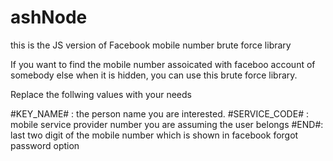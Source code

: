 # ashNode
this is the  JS version of Facebook mobile number brute force library

If you want to find the mobile number assoicated with faceboo account of somebody else when it is hidden, you can use this brute force library.

Replace the follwing values with your needs

#KEY_NAME# : the person name you are interested.
#SERVICE_CODE# : mobile service provider number you are assuming the user belongs
#END#: last two digit of the mobile number which is shown in facebook forgot password option
